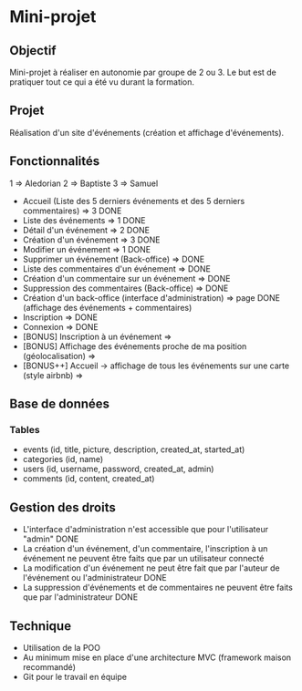 # Mini-projet

## Objectif

Mini-projet à réaliser en autonomie par groupe de 2 ou 3. Le but est de pratiquer tout ce qui a été vu durant la formation.

## Projet

Réalisation d'un site d'événements (création et affichage d'événements).

## Fonctionnalités

1 => Aledorian
2 => Baptiste
3 => Samuel

* Accueil (Liste des 5 derniers événements et des 5 derniers commentaires) => 3 DONE
* Liste des événements => 1 DONE
* Détail d'un événement => 2 DONE
* Création d'un événement => 3 DONE
* Modifier un événement => 1 DONE
* Supprimer un événement (Back-office) => DONE
* Liste des commentaires d'un événement => DONE
* Création d'un commentaire sur un événement => DONE
* Suppression des commentaires (Back-office) => DONE
* Création d'un back-office (interface d'administration) => page DONE (affichage des événements + commentaires)
* Inscription => DONE
* Connexion => DONE
* [BONUS] Inscription à un événement => 
* [BONUS] Affichage des événements proche de ma position (géolocalisation) => 
* [BONUS++] Accueil -> affichage de tous les événements sur une carte (style airbnb) => 

## Base de données

### Tables

* events (id, title, picture, description, created_at, started_at)
* categories (id, name)
* users (id, username, password, created_at, admin)
* comments (id, content, created_at)

## Gestion des droits

* L'interface d'administration n'est accessible que pour l'utilisateur "admin" DONE
* La création d'un événement, d'un commentaire, l'inscription à un événement ne peuvent être faits que par un utilisateur connecté  
* La modification d'un événement ne peut être fait que par l'auteur de l'événement ou l'administrateur DONE
* La suppression d'événements et de commentaires ne peuvent être faits que par l'administrateur DONE

## Technique

* Utilisation de la POO
* Au minimum mise en place d'une architecture MVC (framework maison recommandé)
* Git pour le travail en équipe
